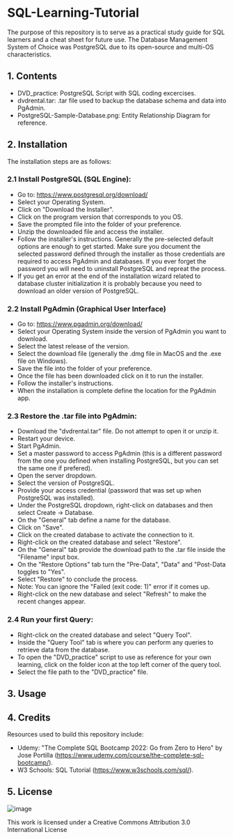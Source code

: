# SQL-Learning-Tutorial

The purpose of this repository is to serve as a practical study guide for SQL learners and a cheat sheet for future use. The Database Management System of Choice was PostgreSQL due to its open-source and multi-OS characteristics.

## 1. Contents

  - DVD_practice: PostgreSQL Script with SQL coding excercises.
  - dvdrental.tar: .tar file used to backup the database schema and data into PgAdmin.
  - PostgreSQL-Sample-Database.png: Entity Relationship Diagram for reference.

## 2. Installation

The installation steps are as follows:

  ### 2.1 Install PostgreSQL (SQL Engine):

   - Go to: https://www.postgresql.org/download/
   - Select your Operating System.
   - Click on "Download the Installer".
   - Click on the program version that corresponds to you OS.
   - Save the prompted file into the folder of your preference.
   - Unzip the downloaded file and access the installer.
   - Follow the installer's instructions. Generally the pre-selected default options are enough to get started. Make sure you document the selected password     defined through the installer as those credentials are required to access PgAdmin and databases. If you ever forget the password you will need to uninstall PostgreSQL and repreat the process.
   - If you get an error at the end of the installation wizard related to database cluster initialization it is probably because you need to download an older version of PostgreSQL.
    
  ### 2.2 Install PgAdmin (Graphical User Interface)
  
   - Go to: https://www.pgadmin.org/download/
   - Select your Operating System inside the version of PgAdmin you want to download.
   - Select the latest release of the version.
   - Select the download file (generally the .dmg file in MacOS and the .exe file on Windows).
   - Save the file into the folder of your preference.
   - Once the file has been downloaded click on it to run the installer.
   - Follow the installer's instructions.
   - When the installation is complete define the location for the PgAdmin app.

  ### 2.3 Restore the .tar file into PgAdmin:
  
   - Download the "dvdrental.tar" file. Do not attempt to open it or unzip it.
   - Restart your device.
   - Start PgAdmin.
   - Set a master password to access PgAdmin (this is a different password from the one you defined when installing PostgreSQL, but you can set the same one if prefered).
   - Open the server dropdown.
   - Select the version of PostgreSQL.
   - Provide your access credential (password that was set up when PostgreSQL was installed).
   - Under the PostgreSQL dropdown, right-click on databases and then select Create -> Database.
   - On the "General" tab define a name for the database.
   - Click on "Save".
   - Click on the created database to activate the connection to it.
   - Right-click on the created database and select "Restore".
   - On the "General" tab provide the download path to the .tar file inside the "Filename" input box.
   - On the "Restore Options" tab turn the "Pre-Data", "Data" and "Post-Data toggles to "Yes".
   - Select "Restore" to conclude the process.
   - Note: You can ignore the "Failed (exit code: 1)" error if it comes up.
   - Right-click on the new database and select "Refresh" to make the recent changes appear.

  ### 2.4 Run your first Query:
  
   - Right-click on the created database and select "Query Tool".
   - Inside the "Query Tool" tab is where you can perform any queries to retrieve data from the database.
   - To open the "DVD_practice" script to use as reference for your own learning, click on the folder icon at the top left corner of the query tool.
   - Select the file path to the "DVD_practice" file.

## 3. Usage


## 4. Credits

Resources used to build this repository include:

  - Udemy: "The Complete SQL Bootcamp 2022: Go from Zero to Hero" by Jose Portilla (https://www.udemy.com/course/the-complete-sql-bootcamp/).
  - W3 Schools: SQL Tutorial (https://www.w3schools.com/sql/).

## 5. License

![image](https://user-images.githubusercontent.com/60116541/142733137-9ed23afb-0ee8-468e-b0f0-f90f60e70f3c.png)

This work is licensed under a Creative Commons Attribution 3.0 International License
